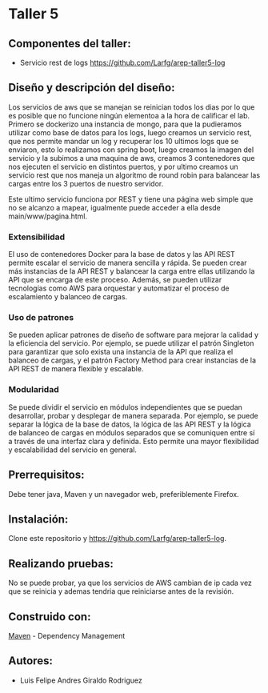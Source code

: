 # Taller 5

## Componentes del taller: 
- Servicio rest de logs https://github.com/Larfg/arep-taller5-log

## Diseño y descripción del diseño: 
Los servicios de aws que se manejan se reinician todos los dias por lo que es posible que no funcione ningún elementoa a la hora de calificar el lab.
Primero se dockerizo una instancia de mongo, para que la pudieramos utilizar como base de datos para los logs, luego creamos un servicio rest, que nos permite mandar un log
y recuperar los 10 ultimos logs que se enviaron, esto lo realizamos con spring boot, luego creamos la imagen del servicio y la subimos a una maquina de aws, creamos 3 contenedores que nos ejecuten el servicio
en distintos puertos, y por ultimo creamos un servicio rest que nos maneja un algoritmo de round robin para balancear las cargas entre los 3 puertos de nuestro servidor.

Este ultimo servicio funciona por REST y tiene una página web simple que no se alcanzo a mapear, igualmente puede acceder a ella desde main/www/pagina.html.

### Extensibilidad 
El uso de contenedores Docker para la base de datos y las API REST permite escalar el servicio de manera sencilla y rápida. Se pueden crear más instancias de la 
API REST y balancear la carga entre ellas utilizando la API que se encarga de este proceso. Además, se pueden utilizar tecnologías como AWS para orquestar y
automatizar el proceso de escalamiento y balanceo de cargas.

### Uso de patrones 
Se pueden aplicar patrones de diseño de software para mejorar la calidad y la eficiencia del servicio. Por ejemplo, se puede utilizar el patrón Singleton para
garantizar que solo exista una instancia de la API que realiza el balanceo de cargas, y el patrón Factory Method para crear instancias de la API REST de manera 
flexible y escalable.

### Modularidad 
Se puede dividir el servicio en módulos independientes que se puedan desarrollar, probar y desplegar de manera separada. Por ejemplo, se puede separar la lógica de la
base de datos, la lógica de las API REST y la lógica de balanceo de cargas en módulos separados que se comuniquen entre sí a través de una interfaz clara y definida.
Esto permite una mayor flexibilidad y escalabilidad del servicio en general.

## Prerrequisitos: 
Debe tener java, Maven y un navegador web, preferiblemente Firefox.

## Instalación: 
Clone este repositorio y https://github.com/Larfg/arep-taller5-log.

## Realizando pruebas: 
No se puede probar, ya que los servicios de AWS cambian de ip cada vez que se reinicia y ademas tendria que reiniciarse antes de la revisión.
  
## Construido con: 
[Maven](https://maven.apache.org/) - Dependency Management   

## Autores: 
- Luis Felipe Andres Giraldo Rodriguez 
